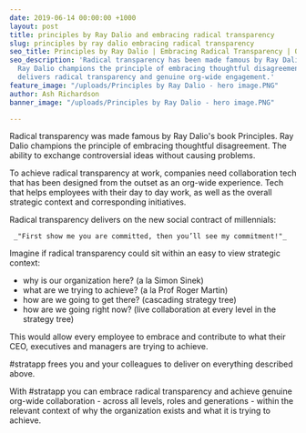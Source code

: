 ```yaml
---
date: 2019-06-14 00:00:00 +1000
layout: post
title: principles by Ray Dalio and embracing radical transparency
slug: principles by ray dalio embracing radical transparency
seo_title: Principles by Ray Dalio | Embracing Radical Transparency | Org-Wide Collaboration
seo_description: 'Radical transparency has been made famous by Ray Dalio''s book Principles.
  Ray Dalio champions the principle of embracing thoughtful disagreement. #stratapp
  delivers radical transparency and genuine org-wide engagement.'
feature_image: "/uploads/Principles by Ray Dalio - hero image.PNG"
author: Ash Richardson
banner_image: "/uploads/Principles by Ray Dalio - hero image.PNG"

---
```

Radical transparency was made famous by Ray Dalio's book Principles.  Ray Dalio champions the principle of embracing thoughtful disagreement. The ability to exchange controversial ideas without causing problems.

To achieve radical transparency at work, companies need collaboration tech that has been designed from the outset as an org-wide experience. Tech that helps employees with their day to day work, as well as the overall strategic context and corresponding initiatives.

Radical transparency delivers on the new social contract of millennials:

     _"First show me you are committed, then you’ll see my commitment!"_

Imagine if radical transparency could sit within an easy to view strategic context:

* why is our organization here? (a la Simon Sinek)
* what are we trying to achieve? (a la Prof Roger Martin)
* how are we going to get there? (cascading strategy tree)
* how are we going right now? (live collaboration at every level in the strategy tree)

This would allow every employee to embrace and contribute to what their CEO, executives and managers are trying to achieve.

\#stratapp frees you and your colleagues to deliver on everything described above.

With #stratapp you can embrace radical transparency and achieve genuine org-wide collaboration - across all levels, roles and generations - within the relevant context of why the organization exists and what it is trying to achieve.